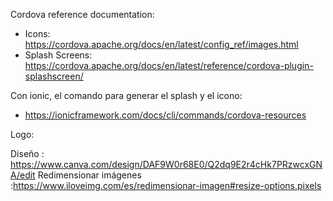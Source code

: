 Cordova reference documentation:

- Icons: https://cordova.apache.org/docs/en/latest/config_ref/images.html
- Splash Screens: https://cordova.apache.org/docs/en/latest/reference/cordova-plugin-splashscreen/

Con ionic, el comando para generar el splash y el icono:

- https://ionicframework.com/docs/cli/commands/cordova-resources

Logo:

Diseño : https://www.canva.com/design/DAF9W0r68E0/Q2dq9E2r4cHk7PRzwcxGNA/edit
Redimensionar imágenes :https://www.iloveimg.com/es/redimensionar-imagen#resize-options,pixels 
